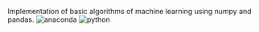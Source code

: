 Implementation of basic algorithms of machine learning using numpy and pandas.
![anaconda](https://user-images.githubusercontent.com/101211103/227785459-f1d792d5-eb05-4ccf-9a3f-af3f514d4dba.jpg)
![python](https://user-images.githubusercontent.com/101211103/227785480-7fd9b772-a01e-49e6-8347-8c1ff55fbf5b.png)


